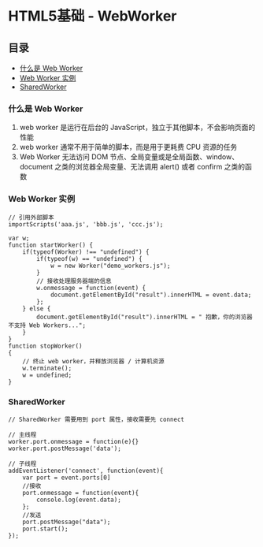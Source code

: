 # HTML5基础 - WebWorker

## 目录
- [什么是 Web Worker](#什么是-web-worker)
- [Web Worker 实例](#web-worker-实例)
- [SharedWorker](#sharedworker)

### 什么是 Web Worker

1. web worker 是运行在后台的 JavaScript，独立于其他脚本，不会影响页面的性能
2. web worker 通常不用于简单的脚本，而是用于更耗费 CPU 资源的任务
3. Web Worker 无法访问 DOM 节点、全局变量或是全局函数、window、document 之类的浏览器全局变量、无法调用 alert() 或者 confirm 之类的函数

### Web Worker 实例

```
// 引用外部脚本
importScripts('aaa.js', 'bbb.js', 'ccc.js');

var w;
function startWorker() {
    if(typeof(Worker) !== "undefined") {
        if(typeof(w) == "undefined") {
            w = new Worker("demo_workers.js");
        }
        // 接收处理服务器端的信息
        w.onmessage = function(event) {
            document.getElementById("result").innerHTML = event.data;
        };
    } else {
        document.getElementById("result").innerHTML = " 抱歉，你的浏览器不支持 Web Workers...";
    }
}
function stopWorker() 
{
    // 终止 web worker，并释放浏览器 / 计算机资源
    w.terminate();
    w = undefined;
}
```

### SharedWorker

```
// SharedWorker 需要用到 port 属性，接收需要先 connect

// 主线程
worker.port.onmessage = function(e){}
worker.port.postMessage('data');
 
// 子线程
addEventListener('connect', function(event){
    var port = event.ports[0]
    //接收
    port.onmessage = function(event){
        console.log(event.data);
    };
    //发送
    port.postMessage("data");
    port.start();
});
```
